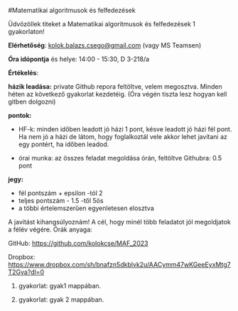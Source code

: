#Matematikai algoritmusok és felfedezések

Üdvözöllek titeket a Matematikai algoritmusok és felfedezések 1 gyakorlaton!

**Elérhetőség**: kolok.balazs.csego@gmail.com (vagy MS Teamsen)

**Óra idópontja** és helye: 14:00 - 15:30, D 3-218/a

**Értékelés**: 

**házik leadása:** private Github repora feltöltve, velem megosztva. Minden héten az következő gyakorlat kezdetéig. (Óra végén tiszta lesz hogyan kell gitben dolgozni)

**pontok:**

- HF-k: minden időben leadott jó házi 1 pont, késve leadott jó házi fél pont. Ha nem jó a házi de látom, hogy foglalkoztál vele akkor lehet javítani az egy pontért, ha időben leadod.

- órai munka: az összes feladat megoldása órán, feltöltve Githubra: 0.5 pont

**jegy:**
- fél pontszám + epsilon -tól 2
- teljes pontszám - 1.5 -től 5ös
- a többi értelemszerűen egyenletesen elosztva

A javítást kihangsúlyoznám! A cél, hogy minél több feladatot jól megoldjatok a félév végére.
Órák anyaga:

GitHub: https://github.com/kolokcse/MAF_2023

Dropbox: https://www.dropbox.com/sh/bnafzn5dkblvk2u/AACymm47wKGeeEyxMtg7T2Gva?dl=0
1. gyakorlat: gyak1 mappában.

2. gyakorlat: gyak 2 mappában.
